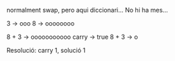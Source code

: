 normalment swap, pero aqui diccionari... No hi ha mes...


3 -> ooo
8 -> oooooooo

8 + 3 -> ooooooooooo
	carry -> true
	8 + 3 -> o
	
Resolució: carry 1, solució 1
